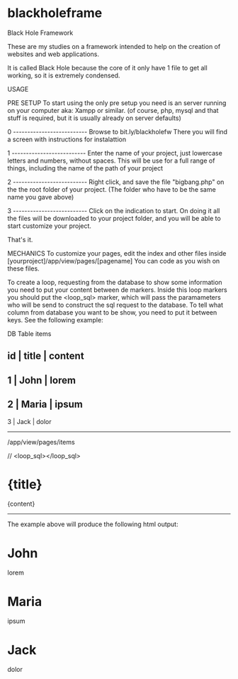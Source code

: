# blackholeframe
Black Hole Framework

These are my studies on a framework intended to help on the creation of websites and web applications.

It is called Black Hole because the core of it only have 1 file to get all working, so it is extremely condensed.


USAGE

PRE SETUP
To start using the only pre setup you need is an server running on your computer aka: Xampp or similar.
(of course, php, mysql and that stuff is required, but it is usually already on server defaults)

0 --------------------------
Browse to bit.ly/blackholefw
There you will find a screen with instructions for instalattion

1 --------------------------
Enter the name of your project, just lowercase letters and numbers, without spaces.
This will be use for a full range of things, including the name of the path of your project

2 --------------------------
Right click, and save the file "bigbang.php" on the the root folder of your project. (The folder who have to be the same name you gave above)

3 --------------------------
Click on the indication to start. On doing it all the files will be downloaded to your project folder, and you will be able to start customize your project.

That's it.


MECHANICS
To customize your pages, edit the index and other files inside [yourproject]/app/view/pages/[pagename]
You can code as you wish on these files.

To create a loop, requesting from the database to show some information you need to put your content between de <loop> markers. Inside this loop markers you should put the <loop_sql> marker, which will pass the paramameters who will be send to construct the sql request to the database.
To tell what column from database you want to be show, you need to put it between keys.
See the following example:

DB
Table items

id | title | content
----------------------
1  | John  | lorem
----------------------
2  | Maria | ipsum
----------------------
3  | Jack  | dolor

----------------------------------------------------

/app/view/pages/items

// <loop>
  <loop_sql><?= "table=items;where= ;extras= ;orderby=id;order=ASC;limit= ;"; ?></loop_sql>

  <h1>
    {title}
  </h1>
  <div class="col-10">
    {content}
  </div>

</loop>

----------------------------------------------------

The example above will produce the following html output:

<h1>
  John
</h1>
<div class="col-10">
  lorem
</div>

<h1>
  Maria
</h1>
<div class="col-10">
  ipsum
</div>

<h1>
  Jack
</h1>
<div class="col-10">
  dolor
</div>
